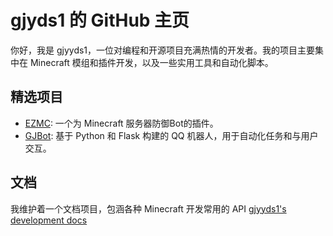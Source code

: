 # gjyds1 的 GitHub 主页

你好，我是 gjyyds1，一位对编程和开源项目充满热情的开发者。我的项目主要集中在 Minecraft 模组和插件开发，以及一些实用工具和自动化脚本。

## 精选项目

- [EZMC](https://github.com/gjyyds1/AntiBot): 一个为 Minecraft 服务器防御Bot的插件。
- [GJBot](https://github.com/gjyyds1/GJBot): 基于 Python 和 Flask 构建的 QQ 机器人，用于自动化任务和与用户交互。

## 文档

我维护着一个文档项目，包涵各种 Minecraft 开发常用的 API [gjyyds1's development docs](https://docs.dev.gjcraft.top/)
